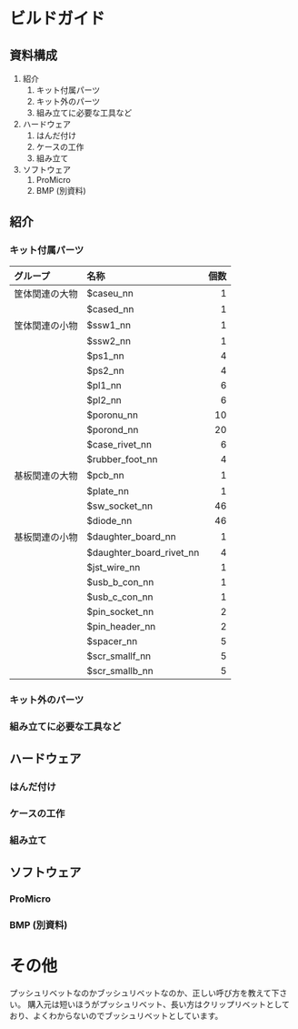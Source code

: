 # ビルドガイド

## 資料構成

1. 紹介
    1. キット付属パーツ
    1. キット外のパーツ
    1. 組み立てに必要な工具など
1. ハードウェア
    1. はんだ付け
    1. ケースの工作
    1. 組み立て
1. ソフトウェア
    1. ProMicro
    1. BMP (別資料)

<!------------ 紹介 ------------>

## 紹介

### キット付属パーツ

<!-- あああ
[x nn]は個数

* 筐体関連の大物
    * $caseu_nn  [x 1]
    * $cased_nn  [x 1]

* 筐体関連の小物
    * $ssw1_nn  [x 1]
    * $ssw2_nn  [x 1]
    * $ps1_nn  [x 4]
    * $ps2_nn  [x 4]
    * $pl1_nn  [x 6]
    * $pl2_nn  [x 6]
    * $poronu_nn  [x 10]
    * $porond_nn  [x 20]
    * $case_rivet_nn  [x 6]
    * $rubber_foot_nn  [x 4]

* 基板関連の大物
    * $pcb_nn  [x 1]
    * $plate_nn  [x 1]
    * $sw_socket_nn  [x 46]
    * $diode_nn  [x 46]

* 基板関連の小物
    * $daughter_board_nn  [x 1]
    * $daughter_board_rivet_nn  [x 4]
    * $jst_wire_nn  [x 1]
    * $usb_b_con_nn  [x 1]
    * $usb_c_con_nn  [x 1]
    * $pin_socket_nn  [x 2]
    * $pin_header_nn  [x 2]
    * $spacer_nn  [x 5]
    * $scr_smallf_nn  [x 5]
    * $scr_smallb_nn  [x 5]
-->

| グループ | 名称 | 個数 |
|    :-    |  :-  |  -:  |
| 筐体関連の大物 | $caseu_nn | 1 |
|                | $cased_nn | 1 |
| 筐体関連の小物 | $ssw1_nn  | 1 |
|                | $ssw2_nn  | 1 |
|                | $ps1_nn   | 4 |
|                | $ps2_nn   | 4 |
|                | $pl1_nn   | 6 |
|                | $pl2_nn   | 6 |
|                | $poronu_nn  | 10 |
|                | $porond_nn  | 20 |
|                | $case_rivet_nn  | 6 |
|                | $rubber_foot_nn | 4 |
| 基板関連の大物 | $pcb_nn  | 1 |
|                | $plate_nn  | 1 |
|                | $sw_socket_nn  | 46 |
|                | $diode_nn  | 46 |
| 基板関連の小物 | $daughter_board_nn  | 1 |
|                | $daughter_board_rivet_nn  | 4 |
|                | $jst_wire_nn  | 1 |
|                | $usb_b_con_nn  | 1 |
|                | $usb_c_con_nn  | 1 |
|                | $pin_socket_nn  | 2 |
|                | $pin_header_nn  | 2 |
|                | $spacer_nn  | 5 |
|                | $scr_smallf_nn  | 5 |
|                | $scr_smallb_nn  | 5 |


### キット外のパーツ
### 組み立てに必要な工具など

<!------------ ハードウェア ------------>

## ハードウェア
### はんだ付け
### ケースの工作
### 組み立て


<!------------ ソフトウェア ------------>

## ソフトウェア
### ProMicro
### BMP (別資料)



# その他

プッシュリベットなのかブッシュリベットなのか、正しい呼び方を教えて下さい。
購入元は短いほうがプッシュリベット、長い方はクリップリベットとしており、よくわからないのでブッシュリベットとしています。
